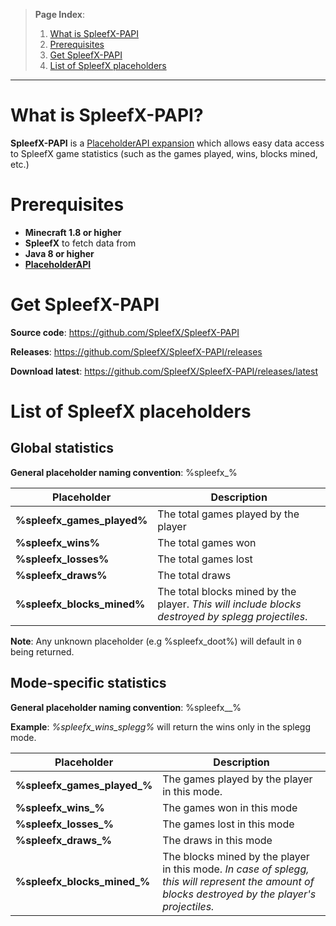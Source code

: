 > **Page Index**:
> 1. [What is SpleefX-PAPI](https://github.com/SpleefX/SpleefX/wiki/SpleefX-PAPI#what-is-spleefx-papi)
> 2. [Prerequisites](https://github.com/SpleefX/SpleefX/wiki/SpleefX-PAPI#prerequisites)
> 3. [Get SpleefX-PAPI](https://github.com/SpleefX/SpleefX/wiki/SpleefX-PAPI#get-spleefx-papi)
> 4. [List of SpleefX placeholders
](https://github.com/SpleefX/SpleefX/wiki/SpleefX-PAPI#list-of-spleefx-placeholders)
---

# What is SpleefX-PAPI?
**SpleefX-PAPI** is a [PlaceholderAPI expansion](https://placeholderapi.com) which allows easy data access to SpleefX game statistics (such as the games played, wins, blocks mined, etc.)

# Prerequisites
* **Minecraft 1.8 or higher**
* **SpleefX** to fetch data from
* **Java 8 or higher**
* [**PlaceholderAPI**](https://placeholderapi.com)

# Get SpleefX-PAPI
**Source code**: https://github.com/SpleefX/SpleefX-PAPI

**Releases**: https://github.com/SpleefX/SpleefX-PAPI/releases

**Download latest**: https://github.com/SpleefX/SpleefX-PAPI/releases/latest

# List of SpleefX placeholders

## Global statistics
**General placeholder naming convention**: %spleefx_<statistic>%

| Placeholder | Description |
| -- | -- |
| **%spleefx_games_played%** | The total games played by the player |
| **%spleefx_wins%** | The total games won |
| **%spleefx_losses%** | The total games lost |
| **%spleefx_draws%** | The total draws |
| **%spleefx_blocks_mined%** | The total blocks mined by the player. *This will include blocks destroyed by splegg projectiles*. |

**Note**: Any unknown placeholder (e.g %spleefx_doot%) will default in `0` being returned.

## Mode-specific statistics
**General placeholder naming convention**: %spleefx_<statistic>_<mode>%

**Example**: *%spleefx_wins_splegg%* will return the wins only in the splegg mode.

| Placeholder | Description |
|--|--|
| **%spleefx_games_played_<mode>%** | The games played by the player in this mode. |
| **%spleefx_wins_<mode>%** | The games won in this mode |
| **%spleefx_losses_<mode>%** | The games lost in this mode |
| **%spleefx_draws_<mode>%** | The draws in this mode |
| **%spleefx_blocks_mined_<mode>%** | The blocks mined by the player in this mode. *In case of splegg, this will represent the amount of blocks destroyed by the player's projectiles.* |